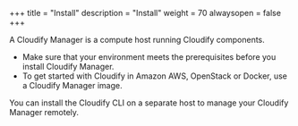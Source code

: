 +++
title = "Install"
description = "Install"
weight = 70
alwaysopen = false
+++


A Cloudify Manager is a compute host running Cloudify components.

- Make sure that your environment meets the prerequisites before you install Cloudify Manager.
- To get started with Cloudify in Amazon AWS, OpenStack or Docker, use a Cloudify Manager image.

You can install the Cloudify CLI on a separate host to manage your Cloudify Manager remotely.

